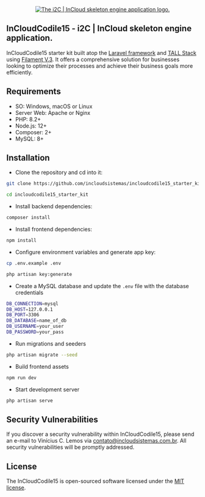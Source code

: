 <p align="center"><a href="https://incloudsistemas.com.br" target="_blank"><img src="https://github.com/incloudsistemas/incloudcodile15_starter_kit/blob/main/public/images/i2c-logo-large.png" alt="The i2C | InCloud skeleton engine application logo."></a></p>

## InCloudCodile15 - i2C | InCloud skeleton engine application.

InCloudCodile15 starter kit built atop the <a href="https://laravel.com/" target="_blank">Laravel framework</a> and <a href="https://tallstack.dev/" target="_blank">TALL Stack</a> using <a href="https://filamentphp.com/" target="_blank">Filament V.3</a>. It offers a comprehensive solution for businesses looking to optimize their processes and achieve their business goals more efficiently.

## Requirements

- SO: Windows, macOS or Linux
- Server Web: Apache or Nginx
- PHP: 8.2+
- Node.js: 12+
- Composer: 2+
- MySQL: 8+

## Installation

- Clone the repository and cd into it:

```bash
git clone https://github.com/incloudsistemas/incloudcodile15_starter_kit.git

cd incloudcodile15_starter_kit
```

- Install backend dependencies:

```bash
composer install
```

- Install frontend dependencies:

```bash
npm install
```

- Configure environment variables and generate app key:

```bash
cp .env.example .env

php artisan key:generate
```

- Create a MySQL database and update the `.env` file with the database credentials

```bash
DB_CONNECTION=mysql
DB_HOST=127.0.0.1
DB_PORT=3306
DB_DATABASE=name_of_db
DB_USERNAME=your_user
DB_PASSWORD=your_pass
```

- Run migrations and seeders

```bash
php artisan migrate --seed
```

- Build frontend assets

```bash
npm run dev
```

- Start development server

```bash
php artisan serve
```

## Security Vulnerabilities

If you discover a security vulnerability within InCloudCodile15, please send an e-mail to Vinícius C. Lemos via [contato@incloudsistemas.com.br](mailto:contato@incloudsistemas.com.br). All security vulnerabilities will be promptly addressed.

## License

The InCloudCodile15 is open-sourced software licensed under the [MIT license](https://opensource.org/licenses/MIT).
